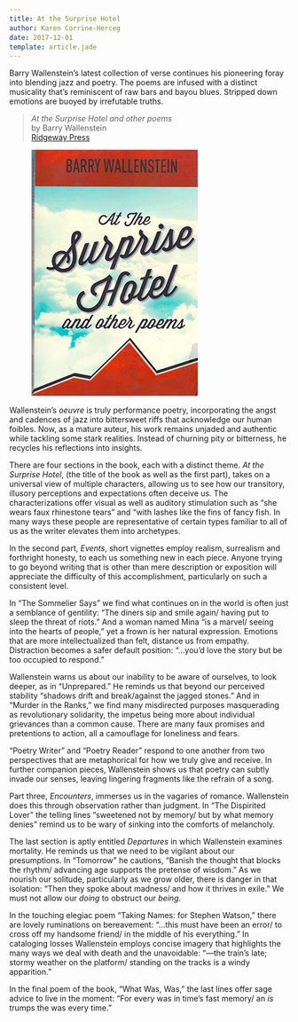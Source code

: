 ```yaml
---  
title: At the Surprise Hotel
author: Karen Corrine-Herceg
date: 2017-12-01
template: article.jade
---
```

Barry Wallenstein’s latest collection of verse continues his pioneering foray into blending jazz and poetry. The poems are infused with a distinct musicality that’s reminiscent of raw bars and bayou blues. Stripped down emotions are buoyed by irrefutable truths. 
<span class="more"></span>

>  <em>At the Surprise Hotel and other poems</em>       
>  by Barry Wallenstein    
  [Ridgeway Press](https://www.spdbooks.org/Products/9781564391414/at-the-surprise-hotel-and-other-poems.aspx)
  
  <figure><img src="bwbook.jpg" class="book" alt="cover"></figure>

Wallenstein’s <em>oeuvre</em> is truly performance poetry, incorporating the angst and cadences of jazz into bittersweet riffs that acknowledge our human foibles. Now, as a mature auteur, his work remains unjaded and authentic while tackling some stark realities. Instead of churning pity or bitterness, he recycles his reflections into insights.

There are four sections in the book, each with a distinct theme. <em>At the Surprise Hotel</em>, (the title of the book as well as the first part), takes on a universal view of multiple characters, allowing us to see how our transitory, illusory perceptions and expectations often deceive us. The characterizations offer visual as well as auditory stimulation such as “she wears faux rhinestone tears” and “with lashes like the fins of fancy fish. In many ways these people are representative of certain types familiar to all of us as the writer elevates them into archetypes.

In the second part, _Events_, short vignettes employ realism, surrealism and forthright honesty, to each us something new in each piece. Anyone trying to go beyond writing that is other than mere description or exposition will appreciate the difficulty of this accomplishment, particularly on such a consistent level.

In “The Sommelier Says” we find what continues on in the world is often just a semblance of gentility: “The diners sip and smile again/ having put to sleep the threat of riots.” And a woman named Mina “is a marvel/ seeing into the hearts of people,” yet a frown is her natural expression. Emotions that are more intellectualized than felt, distance us from empathy. Distraction becomes a safer default position: “…you’d love the story but be too occupied to respond.”

Wallenstein warns us about our inability to be aware of ourselves, to look deeper, as in “Unprepared.” He reminds us that beyond our perceived stability “shadows drift and break/against the jagged stones.” And in “Murder in the Ranks,” we find many misdirected purposes masquerading as revolutionary  solidarity, the impetus being more about individual grievances than a common cause. There are many faux promises and pretentions to action, all a camouflage for loneliness and fears.

“Poetry Writer” and “Poetry Reader” respond to one another from two perspectives that are metaphorical for how we truly give and receive. In further companion pieces, Wallenstein shows us that poetry can subtly invade our senses, leaving lingering fragments like the refrain of a song.

Part three, _Encounters_, immerses us in the vagaries of romance. Wallenstein does this through observation rather than judgment. In “The Dispirited Lover” the telling lines “sweetened not by memory/ but by what memory denies” remind us to be wary of sinking into the comforts of melancholy.

The last section is aptly entitled _Departures_ in which Wallenstein examines mortality. He reminds us that we need to be vigilant about our presumptions. In “Tomorrow” he cautions, “Banish the thought that blocks the rhythm/ advancing age supports the pretense of wisdom.” As we nourish our solitude, particularly as we grow older, there is danger in that isolation: “Then they spoke about madness/  and how it thrives in exile.” We must not allow our *doing* to obstruct our *being*.

In the touching elegiac poem “Taking Names: for Stephen Watson,” there are lovely ruminations on bereavement: “…this must have been an error/ to cross off my handsome friend/ in the middle of his everything.” In cataloging losses Wallenstein employs concise imagery that highlights the many ways we deal with death and the unavoidable: “—the train’s late; stormy weather on the platform/ standing on the tracks is a windy apparition.” 

In the final poem of the book, “What Was, Was,” the last lines offer sage advice to live in the moment: “For every was in time’s fast memory/ an *is* trumps the was every time.”
